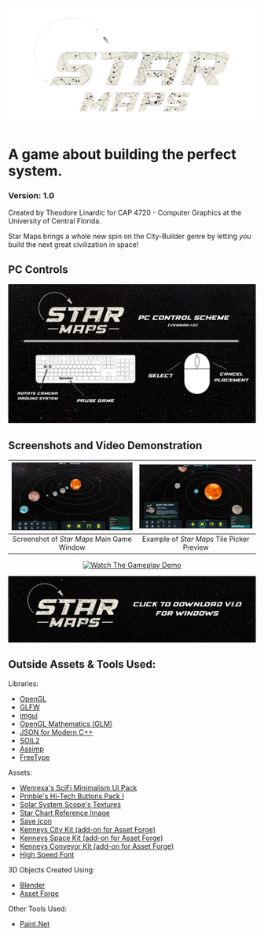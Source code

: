 ![alt text](https://raw.githubusercontent.com/theolinardic/Star_Maps/main/assets/images/logos/Logo_Idea3.png "Star Maps")
# A game about building the perfect system.
### Version: 1.0
Created by Theodore Linardic for CAP 4720 - Computer Graphics at the University of Central Florida.

Star Maps brings a whole new spin on the City-Builder genre by letting *you* build the next great civilization in space!


## PC Controls
![alt text](https://github.com/theolinardic/Star_Maps/blob/main/assets/images/other/control_layout.png?raw=true "Star Maps Control Layout for PC")

## Screenshots and Video Demonstration
![](https://github.com/theolinardic/Star_Maps/blob/main/assets/other/screenshots/main_game_ex1.png?raw=true)|![](https://github.com/theolinardic/Star_Maps/blob/main/assets/other/screenshots/main_game_ex2.png?raw=true)
:-------------------------:|:-------------------------:
Screenshot of *Star Maps* Main Game Window  |  Example of *Star Maps* Tile Picker Preview

<p align="center">
  <a href="https://www.youtube.com/watch?v=YucwlUQlneI">
    <img src="https://i.imgur.com/QGSNEj8.png" alt="Watch The Gameplay Demo" width="900" />
  </a>
</p>

<p align="center">
  <a href="https://drive.google.com/file/d/12R9dVFG4bVpmmIdSvndlIHQLPnQI32fW/view?usp=sharing">
    <img src="https://github.com/theolinardic/Star_Maps/blob/main/assets/images/other/download_img.png?raw=true" alt="Watch The Gameplay Demo"/>
  </a>
</p>


## Outside Assets & Tools Used:

Libraries:
- [OpenGL](https://www.opengl.org/)
- [GLFW](https://www.glfw.org/)
- [imgui](https://github.com/ocornut/imgui)
- [OpenGL Mathematics (GLM)](https://github.com/g-truc/glm)
- [JSON for Modern C++](https://github.com/nlohmann/json)
- [SOIL2](https://github.com/SpartanJ/SOIL2)
- [Assimp](https://github.com/assimp/assimp)
- [FreeType](https://freetype.org/)

Assets:
- [Wenrexa's SciFi Minimalism UI Pack](https://wenrexa.itch.io/kit-nesia2)
- [Prinble's Hi-Tech Buttons Pack I](https://prinbles.itch.io/hi-tech-buttons-pack-i)
- [Solar System Scope's Textures](https://www.solarsystemscope.com/textures/)
- [Star Chart Reference Image](https://framerusercontent.com/images/iFqcf8aTsBOnWxemfaIONObBGCk.png?scale-down-to=1024)
- [Save Icon](https://icon-icons.com/icon/save-the-application-guardar/2396)
- [Kenneys City Kit (add-on for Asset Forge)](https://kenney.nl/assets/city-kit-commercial)
- [Kenneys Space Kit (add-on for Asset Forge)](https://kenney.nl/assets/space-kit)
- [Kenneys Conveyor Kit (add-on for Asset Forge)](https://kenney.nl/assets/conveyor-kit)
- [High Speed Font](https://www.dafont.com/high-speed-3.font)

3D Objects Created Using:
- [Blender](https://www.blender.org/)
- [Asset Forge](https://kenney.itch.io/assetforge)

Other Tools Used:
- [Paint.Net](https://www.getpaint.net/)
